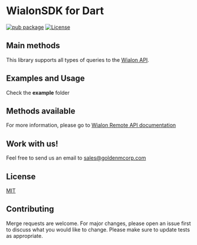 # WialonSDK for Dart
[![pub package](https://img.shields.io/pub/v/wialon.svg)](https://pub.dartlang.org/packages/wialon)
[![License](https://img.shields.io/badge/license-MIT-blue.svg)](https://gitlab.com/goldenm-software/open-source-libraries/vuetify-dual-list/blob/master/LICENSE)

## Main methods

This library supports all types of queries to the [Wialon API](https://sdk.wialon.com/).

## Examples and Usage

Check the **example** folder

## Methods available

For more information, please go to [Wialon Remote API documentation](https://sdk.wialon.com/wiki/en/sidebar/remoteapi/apiref/apiref)

## Work with us!

Feel free to send us an email to [sales@goldenmcorp.com](mailto:sales@goldenmcorp.com)

## License

[MIT](https://choosealicense.com/licenses/mit/)

## Contributing

Merge requests are welcome. For major changes, please open an issue first to discuss what you would like to change.
Please make sure to update tests as appropriate.
